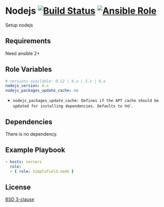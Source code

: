 Nodejs [![Build Status](https://travis-ci.org/SimpliField/ansible-node.svg?branch=master)](https://travis-ci.org/SimpliField/ansible-node) [![Ansible Role](https://img.shields.io/ansible/role/10027.svg?maxAge=2592000)](https://galaxy.ansible.com/SimpliField/node/)
=========

Setup nodejs

Requirements
------------

Need ansible 2+

Role Variables
--------------

```yaml
# versions available: 0.12 | 4.x | 5.x | 6.x
nodejs_version: 4.x
nodejs_packages_update_cache: no
```

* `nodejs_packages_update_cache: Defines if the APT cache should be updated for
  installing dependencies. Defaults to `no`.


Dependencies
------------

There is no dependency.

Example Playbook
----------------

```yaml
- hosts: servers
  role:
  - { role: SimpliField.node }
```

License
-------

[BSD 3-clause](https://choosealicense.com/licenses/bsd-3-clause/)
